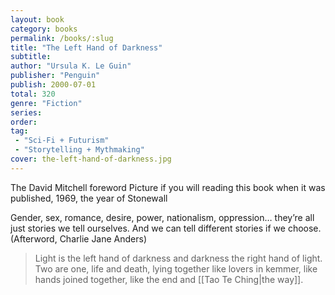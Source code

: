 ```yaml
---
layout: book
category: books
permalink: /books/:slug
title: "The Left Hand of Darkness"
subtitle: 
author: "Ursula K. Le Guin"
publisher: "Penguin"
publish: 2000-07-01
total: 320
genre: "Fiction"
series:
order:
tag: 
 - "Sci-Fi + Futurism"
 - "Storytelling + Mythmaking"
cover: the-left-hand-of-darkness.jpg
---
```


The David Mitchell foreword 
Picture if you will reading this book when it was published, 1969, the year of Stonewall

Gender, sex, romance, desire, power, nationalism, oppression… they’re all just stories we tell ourselves. And we can tell different stories if we choose. (Afterword, Charlie Jane Anders)

> Light is the left hand of darkness 
> and darkness the right hand of light.  
> Two are one, life and death, lying 
> together like lovers in kemmer, 
> like hands joined together, 
> like the end and [[Tao Te Ching|the way]]. 